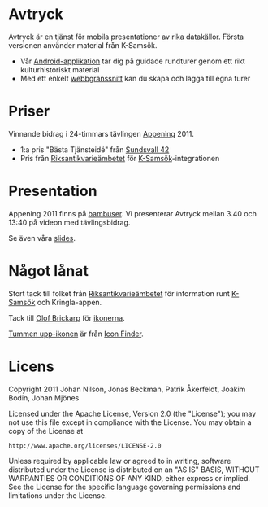 Avtryck
=======

Avtryck är en tjänst för mobila presentationer av rika datakällor. Första versionen använder material från K-Samsök.

 * Vår [Android-applikation][android] tar dig på guidade rundturer genom ett rikt kulturhistoriskt material
 * Med ett enkelt [webbgränssnitt][aweb] kan du skapa och lägga till egna turer

[aweb]: https://github.com/Avtryck/avtryck-web
[android]: https://github.com/Avtryck/avtryck-android

Priser
======

Vinnande bidrag i 24-timmars tävlingen [Appening][appening] 2011. 

 * 1:a pris "Bästa Tjänsteidé" från [Sundsvall 42][s42]
 * Pris från [Riksantikvarieämbetet][raa] för [K-Samsök][ksamsok]-integrationen

[s42]: http://www.sundsvall42.se/
[appening]: http://www.appening.se


Presentation
===========

Appening 2011 finns på [bambuser][bambuser]. Vi presenterar Avtryck mellan 3.40 och 13:40 på videon med tävlingsbidrag. 

Se även våra [slides][slides]. 

[bambuser]: http://bambuser.com/node/1590759
[slides]: https://github.com/Avtryck/avtryck-projectweb/raw/master/appening/avtryck-slides.pdf

Något lånat
===========
Stort tack till folket från [Riksantikvarieämbetet][raa] för information runt [K-Samsök][ksamsok] och Kringla-appen.

Tack till [Olof Brickarp][coolof] för [ikonerna][cooloficon]. 

[Tummen upp-ikonen][thumbsup] är från [Icon Finder][iconfinder].

[ksamsok]: http://www.ksamsok.se/
[raa]: http://www.raa.se/
[coolof]: http://www.yay.se/
[cooloficon]: http://www.yay.se/2011/03/native-android-icons-vector-pack/
[thumbsup]: http://www.iconfinder.com/icondetails/64879/32/like_thumb_thumbs_up_up_vote_icon
[iconfinder]: http://www.iconfinder.com

Licens
======
Copyright 2011 Johan Nilson, Jonas Beckman, Patrik Åkerfeldt, Joakim Bodin, Johan Mjönes

Licensed under the Apache License, Version 2.0 (the "License");
you may not use this file except in compliance with the License.
You may obtain a copy of the License at

    http://www.apache.org/licenses/LICENSE-2.0

Unless required by applicable law or agreed to in writing, software
distributed under the License is distributed on an "AS IS" BASIS,
WITHOUT WARRANTIES OR CONDITIONS OF ANY KIND, either express or implied.
See the License for the specific language governing permissions and
limitations under the License.

